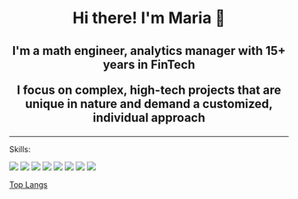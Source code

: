 <h1 align="center"> Hi there! I'm Maria 👋</h1>

<h2 align="center"> I'm a math engineer, analytics manager with 15+ years in FinTech

I focus on complex, high-tech projects that are unique in nature and demand a customized, individual approach</h2>   

--------------------------------------------------
Skills:

<img src = "https://img.shields.io/badge/-Python-3776AB?logo=Python&logoColor=fff"/></center>
<img src = "https://img.shields.io/badge/-C++-3776AB?logo=C++&logoColor=fff"/></center>
<img src = "https://img.shields.io/badge/-C-3776AB?logo=C&logoColor=fff"/></center>
<img src = "https://img.shields.io/badge/-C Sharp-3776AB?logo=C Sharp&logoColor=fff"/></center>
<img src = "https://img.shields.io/badge/-MATLAB-3776AB?logo=MATLAB&logoColor=fff" /></center>
<img src = "https://img.shields.io/badge/-SQL-3776AB?logo=SQL&logoColor=fff"/></center>
<mg src = "https://img.shields.io/badge/-MongoDB-3776AB?logo=MongoDB&logoColor=fff"/></center>
<img src = "https://img.shields.io/badge/-Solidity-3776AB?logo=Solidity&logoColor=fff" /></center>
<img src = "https://img.shields.io/badge/-Ethereum-3776AB?logo=Ethereum&logoColor=fff" /></center>


[Top Langs](https://github-readme-stats.vercel.app/api/top-langs/?username=MaruQuant&langs_count=10&theme=radical)

